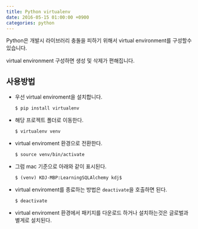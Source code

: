 ```yaml
---
title: Python virtualenv
date: 2016-05-15 01:00:00 +0900
categories: python
---
```


Python은 개발시 라이브러리 충돌을 피하기 위해서 virtual environment를 구성할수 있습니다.

virtual environment 구성하면 생성 및 삭제가 편해집니다.

## 사용방법

- 우선 virtual enviroment을 설치합니다.
  ```
  $ pip install virtualenv
  ```
- 해당 프로젝트 폴더로 이동한다.
  ```
  $ virtualenv venv
  ```
- virtual enviroment 환경으로 전환한다.
  ```
  $ source venv/bin/activate
  ```
- 그럼 mac 기준으로 아래와 같이 표시된다.
  ```
  $ (venv) KDJ-MBP:LearningSQLAlchemy kdj$
  ```
- virtual enviroment를 종료하는 방법은 `deactivate`을 호출하면 된다.
  ```
  $ deactivate
  ```
- virtual enviroment 환경에서 패키지를 다운로드 하거나 설치하는것은 글로벌과 별게로 설치된다.
